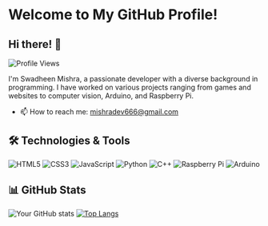 # Welcome to My GitHub Profile!

## Hi there! 👋

![Profile Views](https://komarev.com/ghpvc/?username=SwadheenMishra)

I'm Swadheen Mishra, a passionate developer with a diverse background in programming. I have worked on various projects ranging from games and websites to computer vision, Arduino, and Raspberry Pi.

- 📫 How to reach me: mishradev666@gmail.com

## 🛠️ Technologies & Tools

![HTML5](https://img.shields.io/badge/HTML5-%23E34F26.svg?style=for-the-badge&logo=html5&logoColor=white)
![CSS3](https://img.shields.io/badge/CSS3-%231572B6.svg?style=for-the-badge&logo=css3&logoColor=white)
![JavaScript](https://img.shields.io/badge/JavaScript-%23F7DF1E.svg?style=for-the-badge&logo=javascript&logoColor=black)
![Python](https://img.shields.io/badge/Python-%233776AB.svg?style=for-the-badge&logo=python&logoColor=white)
![C++](https://img.shields.io/badge/C++-%2300599C.svg?style=for-the-badge&logo=c%2B%2B&logoColor=white)
![Raspberry Pi](https://img.shields.io/badge/Raspberry_Pi-A22846.svg?style=for-the-badge&logo=raspberry%20pi&logoColor=white)
![Arduino](https://img.shields.io/badge/Arduino-%2300979D.svg?style=for-the-badge&logo=arduino&logoColor=white)


## 📊 GitHub Stats

![Your GitHub stats](https://github-readme-stats.vercel.app/api?username=your-github-username&show_icons=true&theme=radical)
[![Top Langs](https://github-readme-stats.vercel.app/api/top-langs/?username=your-github-username&layout=compact)](https://github.com/anuraghazra/github-readme-stats)
